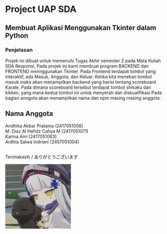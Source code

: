# Project UAP SDA
## Membuat Aplikasi Menggunakan Tkinter dalam Python
### Penjelasan
Projek ini dibuat untuk memenuhi Tugas Akhir semester 2 pada Mata Kuliah SDA Responsi, Pada projek ini kami membuat program BACKEND dan FRONTEND mennggunakan Tkinter. Pada Frontend terdapat tombol yang interaktif, ada Masuk, Anggota, dan Keluar. 
Ketika kita menekan tombol masuk maka akan menampilkan backend yang berisi tentang scoreboard Karate. Pada dimana scoreboard tersebut terdapat tombol shikaku dan kikken, yang mana kedua tombol ini untuk menyerah dan diskualifikasi Pada bagian anngota
akan menampilkan nama dan npm masing masing anggota.
## Nama Anggota
Andhika Akbar Pratama                 (2417051056)
<br/> M. Diaz Al Hafidz Cahya M       (2417051071)
<br/> Karina Aini                     (2417051063)
<br/> Ardhia Salwa Indriani           (2457051004)
##
Terimakasih / ありがとうございます

![](https://github.com/Quekar/Gif-placeholder/blob/main/cat_gun.gif)
